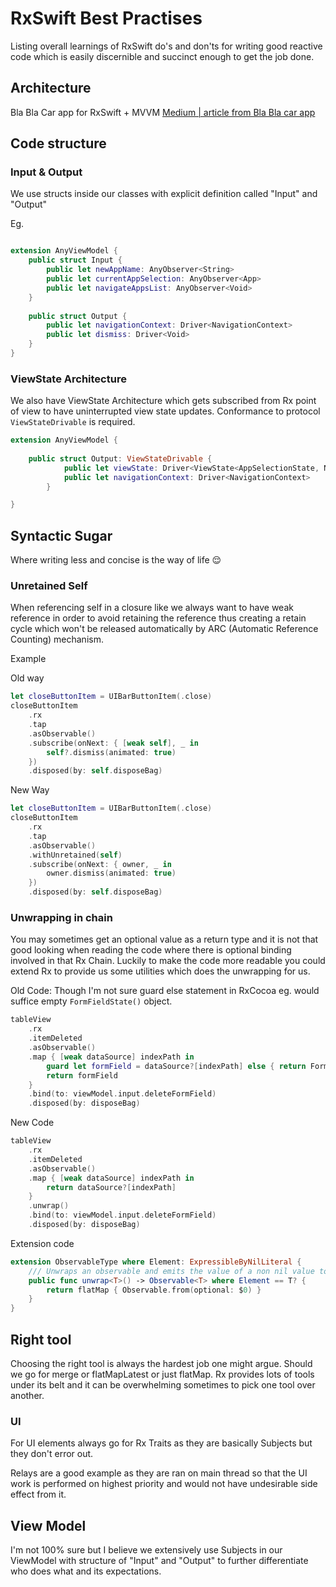 # RxSwift Best Practises

Listing overall learnings of RxSwift do's and don'ts for writing good reactive code which is easily discernible and succinct enough to get the job done.

## Architecture


Bla Bla Car app for RxSwift + MVVM
[Medium | article from Bla Bla car app](https://medium.com/blablacar/rxswift-mvvm-66827b8b3f10)

## Code structure

### Input & Output

We use structs inside our classes with explicit definition called "Input" and "Output"

Eg.
```swift

extension AnyViewModel {
    public struct Input {
        public let newAppName: AnyObserver<String>
        public let currentAppSelection: AnyObserver<App>
        public let navigateAppsList: AnyObserver<Void>
    }
    
    public struct Output {
        public let navigationContext: Driver<NavigationContext>
        public let dismiss: Driver<Void>
    }
}

```


### ViewState Architecture

We also have ViewState Architecture which gets subscribed from Rx point of view to have uninterrupted view state updates. Conformance to protocol `ViewStateDrivable` is required.

```swift
extension AnyViewModel {
	
	public struct Output: ViewStateDrivable {
	        public let viewState: Driver<ViewState<AppSelectionState, Never, Never, Never>>
	        public let navigationContext: Driver<NavigationContext>
	    }

}
```


## Syntactic Sugar

Where writing less and concise is the way of life 😌

### Unretained Self
When referencing self in a closure like we always want to have weak reference in order to avoid retaining the reference thus creating a retain cycle which won't be released automatically by ARC (Automatic Reference Counting) mechanism.

Example

Old way
```swift
let closeButtonItem = UIBarButtonItem(.close)
closeButtonItem
    .rx
    .tap
    .asObservable()
    .subscribe(onNext: { [weak self], _ in
        self?.dismiss(animated: true)
    })
    .disposed(by: self.disposeBag)
```


New Way
```swift
let closeButtonItem = UIBarButtonItem(.close)
closeButtonItem
    .rx
    .tap
    .asObservable()
    .withUnretained(self)
    .subscribe(onNext: { owner, _ in
        owner.dismiss(animated: true)
    })
    .disposed(by: self.disposeBag)
```



### Unwrapping in chain

You may sometimes get an optional value as a return type and it is not that good looking when reading the code where there is optional binding involved in that Rx Chain.
Luckily to make the code more readable you could extend Rx to provide us some utilities which does the unwrapping for us.


Old Code: Though I'm not sure guard else statement in RxCocoa eg. would suffice empty `FormFieldState()` object.

```swift
tableView
    .rx
    .itemDeleted
    .asObservable()
    .map { [weak dataSource] indexPath in
        guard let formField = dataSource?[indexPath] else { return FormFieldState() } // Optional unwrap
        return formField
    }
    .bind(to: viewModel.input.deleteFormField)
    .disposed(by: disposeBag)
```

New Code
```swift
tableView
    .rx
    .itemDeleted
    .asObservable()
    .map { [weak dataSource] indexPath in
        return dataSource?[indexPath]
    }
    .unwrap()
    .bind(to: viewModel.input.deleteFormField)
    .disposed(by: disposeBag)
```

Extension code
```swift
extension ObservableType where Element: ExpressibleByNilLiteral {
    /// Unwraps an observable and emits the value of a non nil value to the Rx stream, or stops the stream if the value is nil.
    public func unwrap<T>() -> Observable<T> where Element == T? {
        return flatMap { Observable.from(optional: $0) }
    }
}
```


## Right tool

Choosing the right tool is always the hardest job one might argue. Should we go for merge or flatMapLatest or just flatMap. Rx provides lots of tools under its belt and it can be overwhelming sometimes to pick one tool over another.

### UI

For UI elements always go for Rx Traits as they are basically Subjects but they don't error out.

Relays are a good example as they are ran on main thread so that the UI work is performed on highest priority and would not have undesirable side effect from it.


## View Model

I'm not 100% sure but I believe we extensively use Subjects in our ViewModel with structure of "Input" and "Output" to further differentiate who does what and its expectations.




